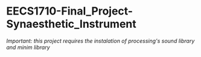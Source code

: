 # EECS1710-Final_Project-Synaesthetic_Instrument

*Important: this project requires the instalation of processing's sound library and minim library*

